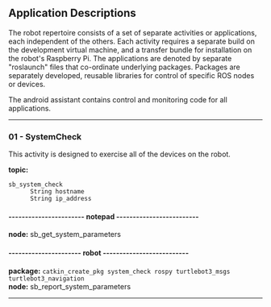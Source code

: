 ## Application Descriptions

The robot repertoire consists of a set of separate activities or applications, each independent of the others. Each activity requires a separate build
on the development virtual machine, and a transfer bundle for installation on the robot's Raspberry Pi. The applications are denoted by separate "roslaunch"
files that co-ordinate underlying packages. Packages are separately developed, reusable libraries for control of specific ROS nodes or devices.

The android assistant contains control and monitoring code for all applications.

******************************************************
### 01 - SystemCheck
This activity is designed to exercise all of the devices on the robot.

**topic:**
```
sb_system_check
      String hostname
      String ip_address
```

#### ----------------------- notepad -------------------------

**node:** sb_get_system_parameters <br/>

#### ---------------------- robot  --------------------------

**package:** ```catkin_create_pkg system_check rospy turtlebot3_msgs    turtlebot3_navigation```<br/>
**node:** sb_report_system_parameters <br/>

******************************************************
